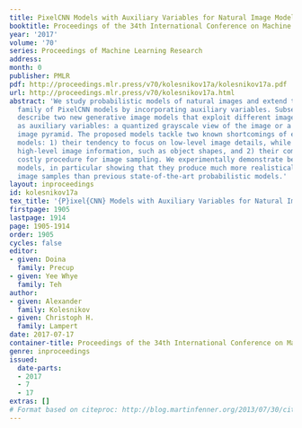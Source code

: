 ```yaml
---
title: PixelCNN Models with Auxiliary Variables for Natural Image Modeling
booktitle: Proceedings of the 34th International Conference on Machine Learning
year: '2017'
volume: '70'
series: Proceedings of Machine Learning Research
address: 
month: 0
publisher: PMLR
pdf: http://proceedings.mlr.press/v70/kolesnikov17a/kolesnikov17a.pdf
url: http://proceedings.mlr.press/v70/kolesnikov17a.html
abstract: 'We study probabilistic models of natural images and extend the autoregressive
  family of PixelCNN models by incorporating auxiliary variables. Subsequently, we
  describe two new generative image models that exploit different image transformations
  as auxiliary variables: a quantized grayscale view of the image or a multi-resolution
  image pyramid. The proposed models tackle two known shortcomings of existing PixelCNN
  models: 1) their tendency to focus on low-level image details, while largely ignoring
  high-level image information, such as object shapes, and 2) their computationally
  costly procedure for image sampling. We experimentally demonstrate benefits of our
  models, in particular showing that they produce much more realistically looking
  image samples than previous state-of-the-art probabilistic models.'
layout: inproceedings
id: kolesnikov17a
tex_title: '{P}ixel{CNN} Models with Auxiliary Variables for Natural Image Modeling'
firstpage: 1905
lastpage: 1914
page: 1905-1914
order: 1905
cycles: false
editor:
- given: Doina
  family: Precup
- given: Yee Whye
  family: Teh
author:
- given: Alexander
  family: Kolesnikov
- given: Christoph H.
  family: Lampert
date: 2017-07-17
container-title: Proceedings of the 34th International Conference on Machine Learning
genre: inproceedings
issued:
  date-parts:
  - 2017
  - 7
  - 17
extras: []
# Format based on citeproc: http://blog.martinfenner.org/2013/07/30/citeproc-yaml-for-bibliographies/
---
```

